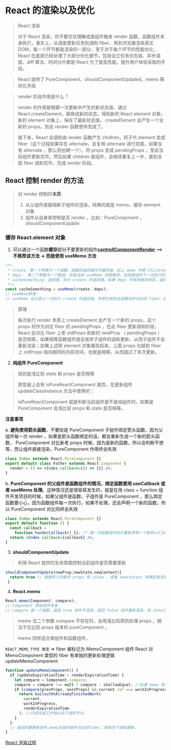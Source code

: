 # React 的渲染以及优化

> React 渲染
>
> 对于 React 渲染，你不要仅仅理解成类组件触发 render 函数，函数组件本身执行，事实上，从调度更新任务到调和 fiber，再到浏览器渲染真实 DOM，每一个环节都是渲染的一部分，至于对于每个环节的性能优化，React 在底层已经处理了大部分优化细节，包括设立任务优先级、异步调度、diff 算法、时间分片都是 React 为了提高性能，提升用户体验采取的手段。

> React 提供了 PureComponent，shouldComponentUpdated，memo 等优化手段

> render 阶段作用是什么？
>
> render 的作用是根据一次更新中产生的新状态值，通过 React.createElement，替换成新的状态，得到新的 React element 对象，新的 element 对象上，保存了最新状态值。 createElement 会产生一个全新的 props。到此 render 函数使命完成了。
>
> 接下来，React 会调和由 render 函数产生 chidlren，将子代 element 变成 fiber（这个过程如果存在 alternate，会复用 alternate 进行克隆，如果没有 alternate ，那么将创建一个），将 props 变成 pendingProps ，至此当前组件更新完毕。然后如果 children 是组件，会继续重复上一步，直到全部 fiber 调和完毕。完成 render 阶段。

## React 控制 render 的方法

> 对 render 控制的**本质**
>
> 1. 从父组件直接隔断子组件的渲染，经典的就是 memo，缓存 element 对象
> 2. 组件从自身来控制是否 render ，比如：PureComponent ，shouldComponentUpdate

### 缓存 React.element 对象

1. 可以通过一个函数**缓存**部分不要更新的组件[**controllComponentRender**](../../../../apps/react-project/src/components/Render.tsx) ==> **不推荐该方法 -> 而是使用 useMemo 方法**

```ts
/**
 * create：第一个参数为一个函数，函数的返回值作为缓存值，如上 demo 中把 Children 对应的 element 对象，缓存起来。
 * deps： 第二个参数为一个数组，存放当前 useMemo 的依赖项，在函数组件下一次执行的时候，会对比 deps 依赖项里面的状态，是否有改变，如果有改变重新执行 create ，得到新的缓存值。
 * cacheSomething：返回值，执行 create 的返回值。如果 deps 中有依赖项改变，返回的重新执行 create 产生的值，否则取上一次缓存值。
 **/
const cacheSomething = useMemo(create, deps);
// useMemo原理：
// useMemo 会记录上一次执行 create 的返回值，并把它绑定在函数组件对应的 fiber 对象上，只要组件不销毁，缓存值就一直存在，但是 deps 中如果有一项改变，就会重新执行 create ，返回值作为新的值记录到 fiber 对象上。
```

> 原理
>
> 每次执行 render 本质上 createElement 会产生一个新的 props，这个 props 将作为对应 fiber 的 pendingProps ，在此 fiber 更新调和阶段，React 会对比 fiber 上老 oldProps 和新的 newProp （ pendingProps ）是否相等，如果相等函数组件就会放弃子组件的调和更新，从而子组件不会重新渲染；如果上述把 element 对象缓存起来，上面 props 也就和 fiber 上 oldProps 指向相同的内存空间，也就是相等，从而跳过了本次更新。

2. **纯组件 PureComponent**

> 规则是浅比较 state 和 props 是否相等
>
> 原型链上会有 isPureReactComponent 属性，在更新组件 updateClassInstance 方法中使用的；
>
> isPureReactComponent 就是判断当前组件是不是纯组件的，如果是 PureComponent 会浅比较 props 和 state 是否相等。

**注意事项**

a. **避免使用箭头函数**。不要给是 PureComponent 子组件绑定箭头函数，因为父组件每一次 render ，如果是箭头函数绑定的话，都会重新生成一个新的箭头函数， PureComponent 对比新老 props 时候，因为是新的函数，所以会判断不想等，而让组件直接渲染，PureComponent 作用终会失效

```jsx
class Index extends React.PureComponent {}
export default class Father extends React.Component {
  render = () => <Index callback={() => {}} />;
}
```

b. **PureComponent 的父组件是函数组件的情况，绑定函数要用 useCallback 或者 useMemo 处理**。这种情况还是很容易发生的，就是在用 class + function 组件开发项目的时候，如果父组件是函数，子组件是 PureComponent ，那么绑定函数要小心，因为函数组件每一次执行，如果不处理，还会声明一个新的函数，所以 PureComponent 对比同样会失效

```jsx
class Index extends React.PureComponent {}
export default function () {
  const callback =
    function handerCallback() {}; /* 每一次函数组件执行重新声明一个新的callback，PureComponent浅比较会认为不想等，促使组件更新  */
  return <Index callback={callback} />;
}
```

3. **shouldComponentUpdate**

> 利用 React 提供的生命周期控制当前组件是否需要更新

```jsx
shouldComponentUpdate(newProp,newState,newContext){
  return true // 根据传入的新的 props 和 state ，或者 newContext 来确定是否更新组件
 }
```

4. **React.memo**

```ts
React.memo(Component, compare);
// Component 原始组件本身
// compare 是一个函数，返回 true 组件不渲染，返回 false 组件重新渲染。和 shouldComponentUpdate 相反
```

> memo 当二个参数 compare 不存在时，会用浅比较原则处理 props ，相当于仅比较 props 版本的 pureComponent 。
>
> memo 同样适合类组件和函数组件。

`REACT_MEMO_TYPE 类型` => fiber 被标记为 MemoComponent 组件
React 对 MemoComponent 类型的 fiber 有单独的更新处理逻辑 updateMemoComponent

```ts
function updateMemoComponent() {
  if (updateExpirationTime < renderExpirationTime) {
    let compare = Component.compare;
    compare = compare !== null ? compare : shallowEqual; //如果 memo 有第二个参数，则用二个参数判定，没有则浅比较props是否相等。
    if (compare(prevProps, nextProps) && current.ref === workInProgress.ref) {
      return bailoutOnAlreadyFinishedWork(
        current,
        workInProgress,
        renderExpirationTime
      ); //已经完成工作停止向下调和节点。
    }
  }
  // 返回将要更新组件,memo包装的组件对应的fiber，继续向下调和更新。
}
```

[React 渲染过程](../../assets/render-controller.png)
